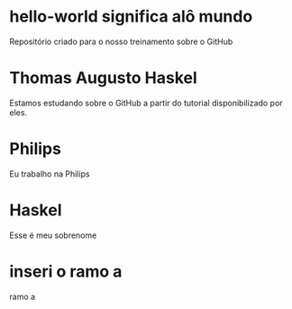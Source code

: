 # hello-world significa alô mundo
Repositório criado para o nosso treinamento sobre o GitHub
# Thomas Augusto Haskel
Estamos estudando sobre o GitHub a partir do tutorial disponibilizado por eles.
# Philips
Eu trabalho na Philips
# Haskel
Esse é meu sobrenome
# inseri o ramo a
ramo a
